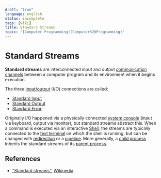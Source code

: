 ```yaml
---
draft: "true"
language: english
status: incomplete
tags: [wiki]
title: Standard Streams
topic: "[Computer Programming](Computer%20Programming)"
---
```


# Standard Streams

**Standard streams** are interconnected input and output [communication channels](https://en.wikipedia.org/wiki/Communication_channel "Communication channel") between a computer program and its environment when it begins execution.

The three [input/output](https://en.wikipedia.org/wiki/Input/output "Input/output") (I/O) connections are called:

- [Standard Input](standard-input.md)
- [Standard Output](standard-output.md)
- [Standard Error](standard-error.md)

Originally I/O happened via a physically connected [system console](https://en.wikipedia.org/wiki/System_console "System console") (input via keyboard, output via monitor), but standard streams abstract this. When a command is executed via an interactive [Shell](shell.md), the streams are typically connected to the [text terminal](https://en.wikipedia.org/wiki/Text_terminal "Text terminal") on which the shell is running, but can be changed with [redirection](<https://en.wikipedia.org/wiki/Redirection_(computing)> "Redirection (computing)") or a [pipeline](<https://en.wikipedia.org/wiki/Pipeline_(Unix)> "Pipeline (Unix)"). More generally, a [child process](https://en.wikipedia.org/wiki/Child_process "Child process") inherits the standard streams of its [parent process](https://en.wikipedia.org/wiki/Parent_process "Parent process").

## References

- ["Standard streams"](https://en.wikipedia.org/wiki/Standard_streams), [Wikipedia](https://en.wikipedia.org/wiki/Main_Page)
